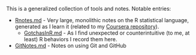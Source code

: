 This is a generalized collection of tools and notes. Notable entries:

* [Rnotes.md](Rnotes.md) - Very large, monolithic notes on the R
  statistical language, generated as I learn it (related to my
  [Coursera repository][coursera]).
  * [GotchasInR.md](GotchasInR.md) - As I find unexpected or
    counterintuitive (to me, at least) R behaviors I record them here.
* [GitNotes.md](GitNotes.md) - Notes on using Git and GitHub

[coursera]: https://github.com/maptracker/datasciencecoursera
